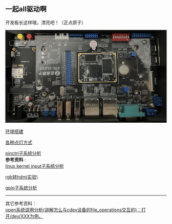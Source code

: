 ## 一起all驱动啊
开发板长这样哦，漂亮吧！（正点原子）
<p align="center">
<img src="https://raw.githubusercontent.com/Mr-77-18/Don-t-want-to-learn/main/image/banzi.png">
</p>

[环境搭建](./init.md)

[各种点灯方式](./led.md)

[pinctrl子系统分析](./pinctrl.md)\
**参考资料** :\
[linux kernel input子系统分析](https://www.cnblogs.com/chenfulin5/p/5703015.html)

[rgb转hdmi实验](./rgb-hdmi.md)\

[gpio子系统分析](./gpio.md)

---

其它参考资料：\
[open系统调用分析(讲解怎么与cdev设备的file_operations交互的)：打开/dev/XXX为例。](https://blog.csdn.net/m0_46535940/article/details/124585580)

